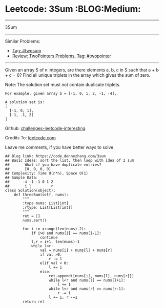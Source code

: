 # Leetcode: 3Sum     :BLOG:Medium:


---

3Sum  

---

Similar Problems:  
-   [Tag: #twosum](https://code.dennyzhang.com/tag/twosum)
-   [Review: TwoPointers Problems](https://code.dennyzhang.com/review-twopointer), [Tag: #twopointer](https://code.dennyzhang.com/tag/twopointer)

---

Given an array S of n integers, are there elements a, b, c in S such that a + b + c = 0? Find all unique triplets in the array which gives the sum of zero.  

Note: The solution set must not contain duplicate triplets.  

    For example, given array S = [-1, 0, 1, 2, -1, -4],
    
    A solution set is:
    [
      [-1, 0, 1],
      [-1, -1, 2]
    ]

Github: [challenges-leetcode-interesting](https://github.com/DennyZhang/challenges-leetcode-interesting/tree/master/3sum)  

Credits To: [leetcode.com](https://leetcode.com/problems/3sum/description/)  

Leave me comments, if you have better ways to solve.  

    ## Blog link: https://code.dennyzhang.com/3sum
    ## Basic Ideas: sort the list, then loop with idea of 2 sum
    ##       What if you have duplicate entries?
    ##       [0, 0, 0, 0]
    ## Complexity: Time O(n*n), Space O(1)
    ## Sample Data:
    ##      -4 -1 -1 0 1 2
    ##       i l         r
    class Solution(object):
        def threeSum(self, nums):
            """
            :type nums: List[int]
            :rtype: List[List[int]]
            """
            ret = []
            nums.sort()
    
            for i in xrange(len(nums)-2):
                if i>0 and nums[i] == nums[i-1]:
                    continue
                l,r = i+1, len(nums)-1
                while l<r:
                    val = nums[i] + nums[l] + nums[r]
                    if val >0:
                        r -= 1
                    elif val < 0:
                        l += 1
                    else:
                        ret.append([nums[i], nums[l], nums[r]])
                        while l<r and nums[l] == nums[l+1]:
                            l += 1
                        while l<r and nums[r] == nums[r-1]:
                            r -= 1
                        l += 1; r -=1
            return ret